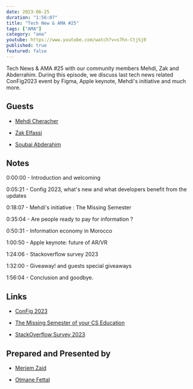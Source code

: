 ```yaml
---
date: 2023-06-25
duration: "1:56:07"
title: "Tech New & AMA #25"
tags: ["AMA"]
category: "ama"
youtube: https://www.youtube.com/watch?v=s7hn-CtjSj0
published: true
featured: false
---
```


Tech News & AMA #25 with our community members Mehdi, Zak and Abderrahim. During this episode, we discuss last tech news related ConFig2023 event by Figma, Apple keynote, Mehdi's initiative and much more.

## Guests

- [Mehdi Cheracher](https://twitter.com/Mehdi_Cheracher)

- [Zak Elfassi](https://twitter.com/zakelfassi)

- [Soubai Abderahim](https://soubai.me)

## Notes

0:00:00 - Introduction and welcoming

0:05:21 - Config 2023, what's new and what developers benefit from the updates

0:18:07 - Mehdi's initiative : The Missing Semester

0:35:04 - Are people ready to pay for information ?

0:50:31 - Information economy in Morocco

1:00:50 - Apple keynote: future of AR/VR

1:24:06 - Stackoverflow survey 2023

1:32:00 - Giveaway! and guests special giveaways

1:56:04 - Conclusion and goodbye.

## Links

- [ConFig 2023](https://config.figma.com/)

- [The Missing Semester of your CS Education](https://missingsemester.io/)

- [StackOverflow Survey 2023](https://survey.stackoverflow.co/2023/)

## Prepared and Presented by

- [Meriem Zaid](https://twitter.com/_iMeriem)

- [Otmane Fettal](https://twitter.com/ofettal)
